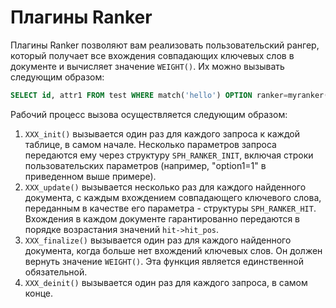 # Плагины Ranker 

Плагины Ranker позволяют вам реализовать пользовательский рангер, который получает все вхождения совпадающих ключевых слов в документе и вычисляет значение `WEIGHT()`. Их можно вызывать следующим образом:

```sql
SELECT id, attr1 FROM test WHERE match('hello') OPTION ranker=myranker('option1=1');
```
Рабочий процесс вызова осуществляется следующим образом:

1. `XXX_init()` вызывается один раз для каждого запроса к каждой таблице, в самом начале. Несколько параметров запроса передаются ему через структуру `SPH_RANKER_INIT`, включая строки пользовательских параметров (например, "option1=1" в приведенном выше примере).
2. `XXX_update()` вызывается несколько раз для каждого найденного документа, с каждым вхождением совпадающего ключевого слова, переданным в качестве его параметра - структуры `SPH_RANKER_HIT`. Вхождения в каждом документе гарантированно передаются в порядке возрастания значений `hit->hit_pos`.
3. `XXX_finalize()` вызывается один раз для каждого найденного документа, когда больше нет вхождений ключевых слов. Он должен вернуть значение `WEIGHT()`. Эта функция является единственной обязательной.
4. `XXX_deinit()` вызывается один раз для каждого запроса, в самом конце.


<!-- proofread -->
